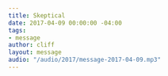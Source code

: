 ```yaml
---
title: Skeptical
date: 2017-04-09 00:00:00 -04:00
tags:
- message
author: cliff
layout: message
audio: "/audio/2017/message-2017-04-09.mp3"
---
```


